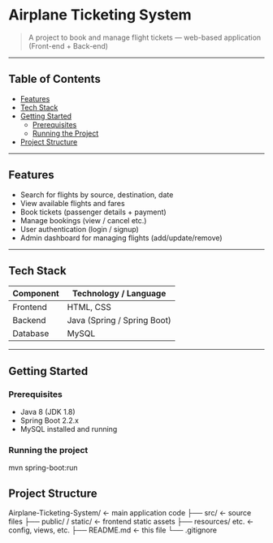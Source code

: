 # Airplane Ticketing System

> A project to book and manage flight tickets — web-based application (Front-end + Back-end)  

---

## Table of Contents

- [Features](#features)  
- [Tech Stack](#tech-stack)  
- [Getting Started](#getting-started)  
  - [Prerequisites](#prerequisites)  
  - [Running the Project](#running-the-project)  
- [Project Structure](#project-structure)  

---

## Features

- Search for flights by source, destination, date  
- View available flights and fares  
- Book tickets (passenger details + payment)  
- Manage bookings (view / cancel etc.)  
- User authentication (login / signup)  
- Admin dashboard for managing flights (add/update/remove)  

---

## Tech Stack

| Component        | Technology / Language        |
|------------------|-------------------------------|
| Frontend         | HTML, CSS |
| Backend          | Java (Spring / Spring Boot) |
| Database         | MySQL        |              

---

## Getting Started

### Prerequisites

- Java 8 (JDK 1.8)  
- Spring Boot 2.2.x  
- MySQL installed and running  

### Running the project


mvn spring-boot:run

## Project Structure

Airplane-Ticketing-System/ ← main application code
├── src/ ← source files
├── public/ / static/ ← frontend static assets
├── resources/ etc. ← config, views, etc.
├── README.md ← this file
└── .gitignore